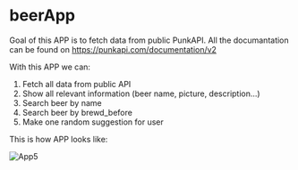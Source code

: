 # beerApp

Goal of this APP is to fetch data from public PunkAPI.
All the documantation can be found on https://punkapi.com/documentation/v2

With this APP we can:
1. Fetch all data from public API
2. Show all relevant information (beer name, picture, description...)
3. Search beer by name
4. Search beer by brewd_before
5. Make one random suggestion for user

This is how APP looks like:

![App5](https://user-images.githubusercontent.com/28594128/59967869-e8e80780-9530-11e9-8b0b-ff5f5175e0fc.PNG)
